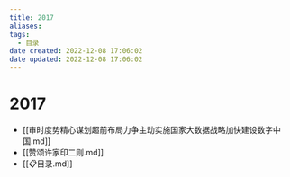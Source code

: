 ```yaml
---
title: 2017
aliases:
tags:
  - 目录
date created: 2022-12-08 17:06:02
date updated: 2022-12-08 17:06:02
---
```


# 2017

- [[审时度势精心谋划超前布局力争主动实施国家大数据战略加快建设数字中国.md]]
- [[赞颂许家印二则.md]]
- [[📋目录.md]]
